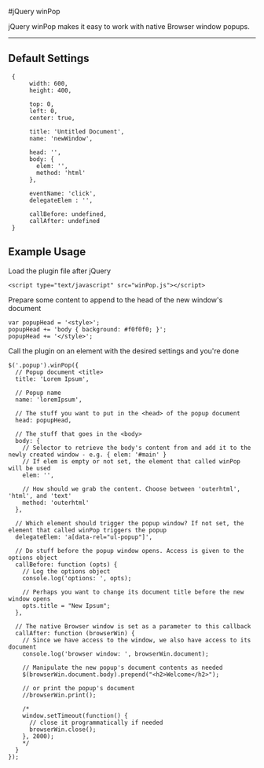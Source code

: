 #jQuery winPop

jQuery winPop makes it easy to work with native Browser window popups.

-------------

## Default Settings
     {
          width: 600,
          height: 400,
          
          top: 0,
          left: 0,
          center: true,
          
          title: 'Untitled Document',
          name: 'newWindow',
          
          head: '',
          body: {
            elem: '',
            method: 'html'
          },  
          
          eventName: 'click',
          delegateElem : '',
          
          callBefore: undefined,
          callAfter: undefined
     }


## Example Usage
Load the plugin file after jQuery

    <script type="text/javascript" src="winPop.js"></script>

Prepare some content to append to the head of the new window's document

    var popupHead = '<style>';
    popupHead += 'body { background: #f0f0f0; }';
    popupHead += '</style>';

Call the plugin on an element with the desired settings and you're done

    $('.popup').winPop({
      // Popup document <title>
      title: 'Lorem Ipsum',
      
      // Popup name
      name: 'loremIpsum',
    
      // The stuff you want to put in the <head> of the popup document
      head: popupHead,
    
      // The stuff that goes in the <body>
      body: {
        // Selector to retrieve the body's content from and add it to the newly created window - e.g. { elem: '#main' }
        // If elem is empty or not set, the element that called winPop will be used
        elem: '',
        
        // How should we grab the content. Choose between 'outerhtml', 'html', and 'text'
        method: 'outerhtml'
      },
    
      // Which element should trigger the popup window? If not set, the element that called winPop triggers the popup
      delegateElem: 'a[data-rel="ul-popup"]',
  
      // Do stuff before the popup window opens. Access is given to the options object
      callBefore: function (opts) { 
        // Log the options object
        console.log('options: ', opts); 
        
        // Perhaps you want to change its document title before the new window opens
        opts.title = "New Ipsum"; 
      },

      // The native Browser window is set as a parameter to this callback
      callAfter: function (browserWin) {
        // Since we have access to the window, we also have access to its document
        console.log('browser window: ', browserWin.document);
        
        // Manipulate the new popup's document contents as needed
        $(browserWin.document.body).prepend("<h2>Welcome</h2>");
        
        // or print the popup's document
        //browserWin.print();
  
        /* 
        window.setTimeout(function() {
          // close it programmatically if needed
          browserWin.close();
        }, 2000);
        */
      }
    });

